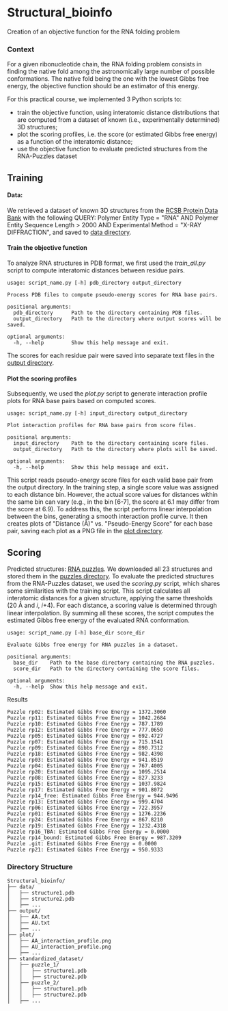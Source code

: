# Structural_bioinfo
Creation of an objective function for the RNA folding problem

### Context
For a given ribonucleotide chain, the RNA folding problem consists in finding the native fold among the astronomically large number of possible conformations. The native fold being the
one with the lowest Gibbs free energy, the objective function should be an estimator of this energy.

For this practical course, we implemented 3 Python scripts to:
- train the objective function, using interatomic distance distributions that are computed from a dataset of known (i.e., experimentally determined) 3D structures;
- plot the scoring profiles, i.e. the score (or estimated Gibbs free energy) as a function of the interatomic distance;
- use the objective function to evaluate predicted structures from the RNA-Puzzles dataset

## Training
#### Data:
We retrieved a dataset of known 3D structures from the [RCSB Protein Data Bank](https://www.rcsb.org/) with the following
QUERY: Polymer Entity Type = "RNA" AND Polymer Entity Sequence Length > 2000 AND Experimental Method = "X-RAY DIFFRACTION", and saved to [data directory](data/).
#### Train the objective function
To analyze RNA structures in PDB format, we first used the *train_all.py* script to compute interatomic distances between residue pairs.
```
usage: script_name.py [-h] pdb_directory output_directory

Process PDB files to compute pseudo-energy scores for RNA base pairs.

positional arguments:
  pdb_directory      Path to the directory containing PDB files.
  output_directory   Path to the directory where output scores will be saved.

optional arguments:
  -h, --help         Show this help message and exit.
```
The scores for each residue pair were saved into separate text files in the [output directory](output/).
#### Plot the scoring profiles
Subsequently, we used the *plot.py* script to generate interaction profile plots for RNA base pairs based on computed scores.
```
usage: script_name.py [-h] input_directory output_directory

Plot interaction profiles for RNA base pairs from score files.

positional arguments:
  input_directory    Path to the directory containing score files.
  output_directory   Path to the directory where plots will be saved.

optional arguments:
  -h, --help         Show this help message and exit.
```
This script reads pseudo-energy score files for each valid base pair from the output directory. In the training step, a single score value was assigned to each distance bin. However, the actual score values for distances within the same bin can vary (e.g., in the bin [6-7], the score at 6.1 may differ from the score at 6.9). To address this, the script performs linear interpolation between the bins, generating a smooth interaction profile curve. It then creates plots of "Distance (Å)" vs. "Pseudo-Energy Score" for each base pair, saving each plot as a PNG file in the [plot directory](plot/).

## Scoring
Predicted structures: [RNA puzzles](https://github.com/RNA-Puzzles/standardized_dataset.git).
We downloaded all 23 structures and stored them in the [puzzles directory](standardized_dataset/). 
To evaluate the predicted structures from the RNA-Puzzles dataset, we used the *scoring.py* script, which shares some similarities with the training script. This script calculates all interatomic distances for a given structure, applying the same thresholds (20 Å and 𝑖, 𝑖+4). For each distance, a scoring value is determined through linear interpolation. By summing all these scores, the script computes the estimated Gibbs free energy of the evaluated RNA conformation.
```
usage: script_name.py [-h] base_dir score_dir

Evaluate Gibbs free energy for RNA puzzles in a dataset.

positional arguments:
  base_dir    Path to the base directory containing the RNA puzzles.
  score_dir   Path to the directory containing the score files.

optional arguments:
  -h, --help  Show this help message and exit.
```
Results
```
Puzzle rp02: Estimated Gibbs Free Energy = 1372.3060
Puzzle rp11: Estimated Gibbs Free Energy = 1042.2684
Puzzle rp10: Estimated Gibbs Free Energy = 787.1789
Puzzle rp12: Estimated Gibbs Free Energy = 777.0650
Puzzle rp05: Estimated Gibbs Free Energy = 692.4727
Puzzle rp07: Estimated Gibbs Free Energy = 715.1541
Puzzle rp09: Estimated Gibbs Free Energy = 890.7312
Puzzle rp18: Estimated Gibbs Free Energy = 982.4398
Puzzle rp03: Estimated Gibbs Free Energy = 941.8519
Puzzle rp04: Estimated Gibbs Free Energy = 767.4005
Puzzle rp20: Estimated Gibbs Free Energy = 1095.2514
Puzzle rp08: Estimated Gibbs Free Energy = 827.3233
Puzzle rp15: Estimated Gibbs Free Energy = 1037.9824
Puzzle rp17: Estimated Gibbs Free Energy = 901.8072
Puzzle rp14_free: Estimated Gibbs Free Energy = 944.9496
Puzzle rp13: Estimated Gibbs Free Energy = 999.4704
Puzzle rp06: Estimated Gibbs Free Energy = 722.3957
Puzzle rp01: Estimated Gibbs Free Energy = 1276.2236
Puzzle rp24: Estimated Gibbs Free Energy = 867.8210
Puzzle rp19: Estimated Gibbs Free Energy = 1232.4318
Puzzle rp16_TBA: Estimated Gibbs Free Energy = 0.0000
Puzzle rp14_bound: Estimated Gibbs Free Energy = 987.3209
Puzzle .git: Estimated Gibbs Free Energy = 0.0000
Puzzle rp21: Estimated Gibbs Free Energy = 950.9333
```

### Directory Structure
```
Structural_bioinfo/
├── data/
│   ├── structure1.pdb
│   ├── structure2.pdb
│   ├── ...
├── output/
│   ├── AA.txt
│   ├── AU.txt
│   ├── ...
├── plot/
│   ├── AA_interaction_profile.png
│   ├── AU_interaction_profile.png
│   ├── ...
├── standardized_dataset/
│   ├── puzzle_1/
│   │   ├── structure1.pdb
│   │   ├── structure2.pdb
│   ├── puzzle_2/
│   │   ├── structure1.pdb
│   │   ├── structure2.pdb
│   ├── ...
```

